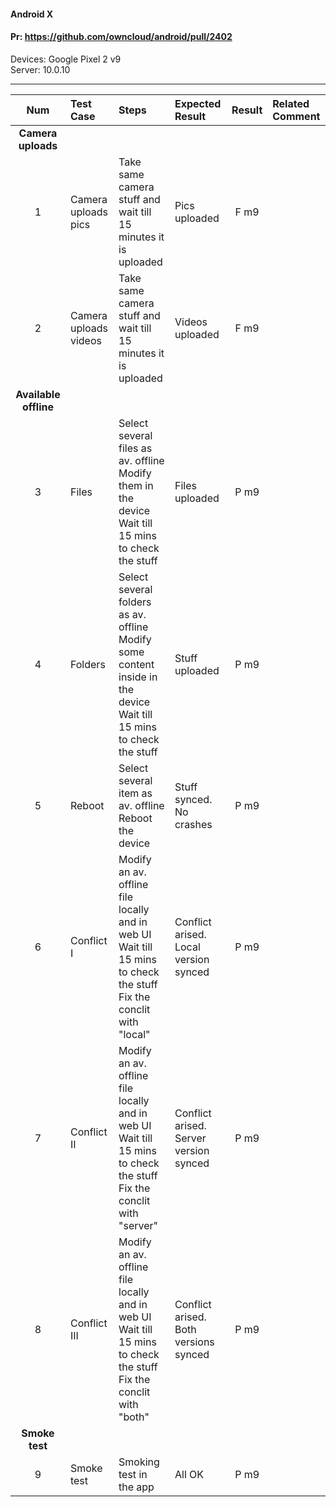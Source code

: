 #### Android X  

#### Pr: https://github.com/owncloud/android/pull/2402

Devices: Google Pixel 2 v9<br>
Server: 10.0.10

---

 
| Num | Test Case | Steps | Expected Result | Result | Related Comment |
:------: | :------------- | :------------- | :-------------- | :-----: | :------
|**Camera uploads**||||||
| 1 | Camera uploads pics | Take same camera stuff and wait till 15 minutes it is uploaded | Pics uploaded | F m9 |
| 2 | Camera uploads videos | Take same camera stuff and wait till 15 minutes it is uploaded | Videos uploaded | F m9 |
|**Available offline**||||||
| 3 | Files | Select several files as av. offline<br>Modify them in the device<br>Wait till 15 mins to check the stuff| Files uploaded | P m9 |  |
| 4 | Folders | Select several folders as av. offline<br>Modify some content inside in the device<br>Wait till 15 mins to check the stuff| Stuff uploaded | P m9 |  |
| 5 | Reboot | Select several item as av. offline<br>Reboot the device| Stuff synced.  No crashes | P m9 |  |
| 6 | Conflict I | Modify an av. offline file locally and in web UI<br>Wait till 15 mins to check the stuff<br>Fix the conclit with "local" | Conflict arised. Local version synced | P m9 |  |
| 7 | Conflict II | Modify an av. offline file locally and in web UI<br>Wait till 15 mins to check the stuff<br>Fix the conclit with "server" | Conflict arised. Server version synced | P m9  |  |
| 8 | Conflict III | Modify an av. offline file locally and in web UI<br>Wait till 15 mins to check the stuff<br>Fix the conclit with "both" | Conflict arised. Both versions synced | P m9  |  |
|**Smoke test**||||||
| 9 | Smoke test | Smoking test in the app | All OK | P m9 |  |
